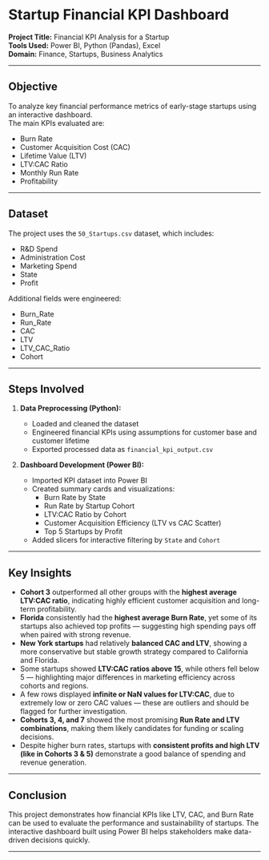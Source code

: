 #  Startup Financial KPI Dashboard

**Project Title:** Financial KPI Analysis for a Startup  
**Tools Used:** Power BI, Python (Pandas), Excel  
**Domain:** Finance, Startups, Business Analytics

---

##  Objective

To analyze key financial performance metrics of early-stage startups using an interactive dashboard.  
The main KPIs evaluated are:
- Burn Rate
- Customer Acquisition Cost (CAC)
- Lifetime Value (LTV)
- LTV:CAC Ratio
- Monthly Run Rate
- Profitability

---

##  Dataset

The project uses the `50_Startups.csv` dataset, which includes:
- R&D Spend
- Administration Cost
- Marketing Spend
- State
- Profit

Additional fields were engineered:
- Burn_Rate
- Run_Rate
- CAC
- LTV
- LTV_CAC_Ratio
- Cohort

---

##  Steps Involved

1. **Data Preprocessing (Python):**
   - Loaded and cleaned the dataset
   - Engineered financial KPIs using assumptions for customer base and customer lifetime
   - Exported processed data as `financial_kpi_output.csv`

2. **Dashboard Development (Power BI):**
   - Imported KPI dataset into Power BI
   - Created summary cards and visualizations:
     - Burn Rate by State
     - Run Rate by Startup Cohort
     - LTV:CAC Ratio by Cohort
     - Customer Acquisition Efficiency (LTV vs CAC Scatter)
     - Top 5 Startups by Profit
   - Added slicers for interactive filtering by `State` and `Cohort`

---

##  Key Insights

-  **Cohort 3** outperformed all other groups with the **highest average LTV:CAC ratio**, indicating highly efficient customer acquisition and long-term profitability.
-  **Florida** consistently had the **highest average Burn Rate**, yet some of its startups also achieved top profits — suggesting high spending pays off when paired with strong revenue.
-  **New York startups** had relatively **balanced CAC and LTV**, showing a more conservative but stable growth strategy compared to California and Florida.
-  Some startups showed **LTV:CAC ratios above 15**, while others fell below 5 — highlighting major differences in marketing efficiency across cohorts and regions.
-  A few rows displayed **infinite or NaN values for LTV:CAC**, due to extremely low or zero CAC values — these are outliers and should be flagged for further investigation.
-  **Cohorts 3, 4, and 7** showed the most promising **Run Rate and LTV combinations**, making them likely candidates for funding or scaling decisions.
-  Despite higher burn rates, startups with **consistent profits and high LTV (like in Cohorts 3 & 5)** demonstrate a good balance of spending and revenue generation.

---

##  Conclusion

This project demonstrates how financial KPIs like LTV, CAC, and Burn Rate can be used to evaluate the performance and sustainability of startups. The interactive dashboard built using Power BI helps stakeholders make data-driven decisions quickly.

---
